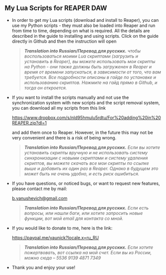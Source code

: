 ## My Lua Scripts for REAPER DAW

- In order to get my Lua scripts (download and install to Reaper), you can use my Python scripts - 
  they must also be loaded into Reaper and run from time to time, 
  depending on what is required. All the details are described in the guide to installing and using scripts. Click on the guide directly in Github and then the instruction will open

  > ***Translation into Russian/Перевод для русских.** чтобы воспользоваться моими Lua скриптами (загрузить и установить в Reaper), вы можете использовать мои скрипты на Python - они также должны быть загруженен в Reaper и время от времени запускаться, в зависимости от того, что вам требуется. Все подробности описаны в гайде по установке и использованию скриптов. Нажмите на гайд прямо в Github, и тогда он откроется.* 

- If you want to install the scripts manually and not use the synchronization system with new scripts and the script removal system, you can download all my scripts from this link
 
  https://www.dropbox.com/s/nld95hmulu5rdtu/For%20adding%20in%20REAPER.zip?dl=1 
  
  and add them once to Reaper. However, in the future this may not be very convenient and there is a risk     of being wrong.

  > ***Translation into Russian/Перевод для русских.** Если вы хотите установить скрипты вручную и не использовать систему синхронизации с новыми скриптами и систему удаления скриптов, вы можете скачать все мои скрипты по ссылке выше и добавить их один раз в Reaper. Однако в будущем это может быть не очень удобно, и есть риск ошибиться.* 

- If you have questions, or noticed bugs, or want to request new features, please contact me by mail:

  b.yanushevich@gmail.com

  > ***Translation into Russian/Перевод для русских.** Если есть вопросы, или нашли баги, или хотите запросить новые функции, вот мой email для контакта со мной.* 


- If you would like to donate to me, here is the link:

  https://paypal.me/yaunick?locale.x=ru_RU

  > ***Translation into Russian/Перевод для русских.** Если хотите пожертвовать, вот ссылка на мой счет. Если вы из России, можно сюда – 5536 9139 4871 7349*

- Thank you and enjoy your use!
